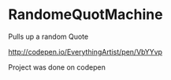 # RandomeQuotMachine
Pulls up a random Quote

http://codepen.io/EverythingArtist/pen/VbYYvp

Project was done on codepen
